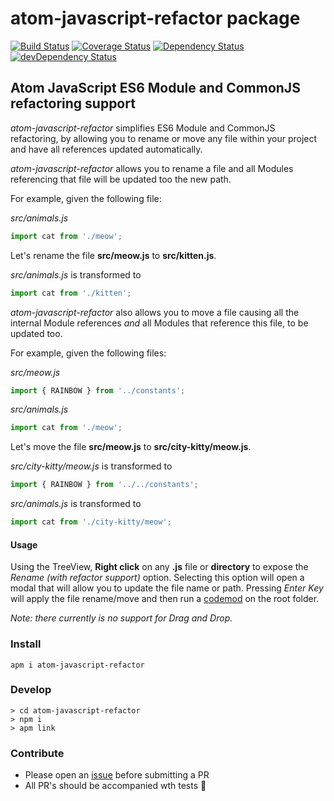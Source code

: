 # atom-javascript-refactor package

[![Build Status](https://travis-ci.org/jurassix/atom-javascript-refactor.svg?branch=master)](https://travis-ci.org/jurassix/atom-javascript-refactor)
[![Coverage Status](https://coveralls.io/repos/github/jurassix/atom-javascript-refactor/badge.svg?branch=master)](https://coveralls.io/github/jurassix/atom-javascript-refactor?branch=master)
[![Dependency Status](https://david-dm.org/jurassix/atom-javascript-refactor.svg)](https://david-dm.org/jurassix/atom-javascript-refactor)
[![devDependency Status](https://david-dm.org/jurassix/atom-javascript-refactor/dev-status.svg)](https://david-dm.org/jurassix/atom-javascript-refactor#info=devDependencies)

## Atom JavaScript ES6 Module and CommonJS refactoring support

_atom-javascript-refactor_ simplifies ES6 Module and CommonJS refactoring, by allowing you to rename or move any file within your project and have all references updated automatically.

_atom-javascript-refactor_ allows you to rename a file and all Modules referencing that file will be updated too the new path. 

For example, given the following file:

_src/animals.js_

```js
import cat from './meow';
```

Let's rename the file **src/meow.js** to **src/kitten.js**.

_src/animals.js_ is transformed to

```js
import cat from './kitten';
```

_atom-javascript-refactor_ also allows you to move a file causing all the internal Module references _and_ all Modules that reference this file, to be updated too.

For example, given the following files:

_src/meow.js_

```js
import { RAINBOW } from '../constants';
```

_src/animals.js_

```js
import cat from './meow';
```

Let's move the file **src/meow.js** to **src/city-kitty/meow.js**.

_src/city-kitty/meow.js_ is transformed to

```js
import { RAINBOW } from '../../constants';
```

_src/animals.js_ is transformed to

```js
import cat from './city-kitty/meow';
```

#### Usage

Using the TreeView, __Right click__ on any __.js__ file or __directory__ to expose the _Rename (with refactor support)_ option. Selecting this option will open a modal that will allow you to update the file name or path. Pressing _Enter Key_ will apply the file rename/move and then run a [codemod](https://github.com/jurassix/refactoring-codemods) on the root folder.

_Note: there currently is no support for Drag and Drop._

### Install
```
apm i atom-javascript-refactor
```

### Develop
```
> cd atom-javascript-refactor
> npm i
> apm link
```

### Contribute
- Please open an [issue](https://github.com/jurassix/atom-javascript-refactor/issues) before submitting a PR
- All PR's should be accompanied wth tests :rocket:
